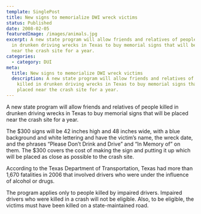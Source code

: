 ```yaml
---
template: SinglePost
title: New signs to memorialize DWI wreck victims
status: Published
date: 2008-02-05
featuredImage: /images/animals.jpg
excerpt: A new state program will allow friends and relatives of people killed
  in drunken driving wrecks in Texas to buy memorial signs that will be placed
  near the crash site for a year.
categories:
  - category: DUI
meta:
  title: New signs to memorialize DWI wreck victims
  description: A new state program will allow friends and relatives of people
    killed in drunken driving wrecks in Texas to buy memorial signs that will be
    placed near the crash site for a year.
---
```

<!--StartFragment-->

A new state program will allow friends and relatives of people killed in drunken driving wrecks in Texas to buy memorial signs that will be placed near the crash site for a year.

The $300 signs will be 42 inches high and 48 inches wide, with a blue background and white lettering and have the victim’s name, the wreck date, and the phrases “Please Don’t Drink and Drive” and “In Memory of” on them. The $300 covers the cost of making the sign and putting it up which will be placed as close as possible to the crash site.

According to the Texas Department of Transportation, Texas had more than 1,670 fatalities in 2006 that involved drivers who were under the influence of alcohol or drugs.

The program applies only to people killed by impaired drivers. Impaired drivers who were killed in a crash will not be eligible. Also, to be eligible, the victims must have been killed on a state-maintained road.

<!--EndFragment-->